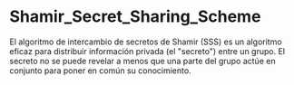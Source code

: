 # Shamir_Secret_Sharing_Scheme
El algoritmo de intercambio de secretos de Shamir (SSS) es un algoritmo eficaz para distribuir información privada (el "secreto") entre un grupo. El secreto no se puede revelar a menos que una parte del grupo actúe en conjunto para poner en común su conocimiento.
